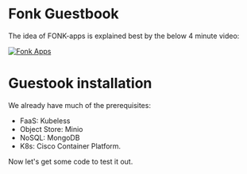 # Fonk Guestbook

The idea of FONK-apps is explained best by the below 4 minute video:

[![Fonk Apps](http://img.youtube.com/vi/Xz7_CY25Fog/0.jpg)](https://youtu.be/Xz7_CY25Fog)

# Guestook installation

We already have much of the prerequisites:

* FaaS: Kubeless
* Object Store: Minio
* NoSQL: MongoDB
* K8s: Cisco Container Platform. 

Now let's get some code to test it out.  
